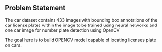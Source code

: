 <h2>Problem Statement </h2>

The car dataset contains 433 images with bounding box annotations of the car license plates within the image to be trained using neural networks and one car image for number plate detection using OpenCV 

The goal here is to build OPENCV model capable of locating licenses plate on cars.

